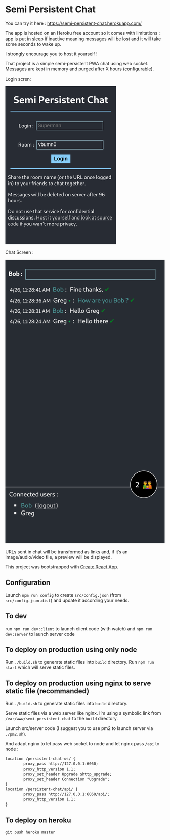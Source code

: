 # Semi Persistent Chat

You can try it here : https://semi-persistent-chat.herokuapp.com/

The app is hosted on an Heroku free account so it comes with limitations : app is put in sleep if inactive meaning messages will be lost and it will take some seconds to wake up.

I strongly encourage you to host it yourself !

That project is a simple semi-persistent PWA chat using web socket.
Messages are kept in memory and purged after X hours (configurable).

Login scren:

![Screenshot of login screen](./semi-persistent-chat-login.png 'Login screen')

Chat Screen :

![Screenshot of a chat](./semi-persistent-chat.png 'Chat')

URLs sent in chat will be transformed as links and, if it’s an image/audio/video file, a preview will be displayed.

This project was bootstrapped with [Create React App](https://github.com/facebook/create-react-app).

## Configuration

Launch `npm run config` to create `src/config.json` (from `src/config.json.dist`) and update it according your needs.

## To dev

run `npm run dev:client` to launch client code (with watch) and `npm run dev:server` to launch server code

## To deploy on production using only node

Run `./build.sh` to generate static files into `build` directory.
Run `npm run start` which will serve static files.

## To deploy on production using nginx to serve static file (recommanded)

Run `./build.sh` to generate static files into `build` directory.

Serve static files via a web server like nginx.
I’m using a symbolic link from `/var/www/semi-persistent-chat` to the `build` directory.

Launch src/server code (I suggest you to use pm2 to launch server via `./pm2.sh`).

And adapt nginx to let pass web socket to node and let nginx pass `/api` to node :

```
location /persistent-chat-ws/ {
        proxy_pass http://127.0.0.1:6060;
        proxy_http_version 1.1;
        proxy_set_header Upgrade $http_upgrade;
        proxy_set_header Connection "Upgrade";
}
location /persistent-chat/api/ {
        proxy_pass http://127.0.0.1:6060/api/;
        proxy_http_version 1.1;
}
```

## To deploy on heroku

```
git push heroku master
```
